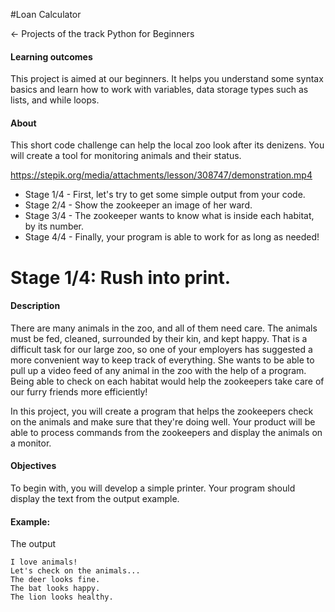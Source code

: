 #Loan Calculator

← Projects of the track Python for Beginners

#### Learning outcomes
This project is aimed at our beginners. It helps you understand some syntax basics and learn how to work with variables, data storage types such as lists, and while loops.

#### About
This short code challenge can help the local zoo look after its denizens. You will create a tool for monitoring animals and their status.

https://stepik.org/media/attachments/lesson/308747/demonstration.mp4

* Stage 1/4 - 
First, let's try to get some simple output from your code.
* Stage 2/4 - 
Show the zookeeper an image of her ward.
* Stage 3/4 - 
The zookeeper wants to know what is inside each habitat, by its number.
* Stage 4/4 - 
Finally, your program is able to work for as long as needed!

# Stage 1/4: Rush into print.
#### Description
There are many animals in the zoo, and all of them need care. The animals must be fed, cleaned, surrounded by their kin, and kept happy. That is a difficult task for our large zoo, so one of your employers has suggested a more convenient way to keep track of everything. She wants to be able to pull up a video feed of any animal in the zoo with the help of a program. Being able to check on each habitat would help the zookeepers take care of our furry friends more efficiently!

In this project, you will create a program that helps the zookeepers check on the animals and make sure that they're doing well. Your product will be able to process commands from the zookeepers and display the animals on a monitor.

#### Objectives
To begin with, you will develop a simple printer. Your program should display the text from the output example.

#### Example:
The output
```
I love animals!
Let's check on the animals...
The deer looks fine.
The bat looks happy.
The lion looks healthy.
```
